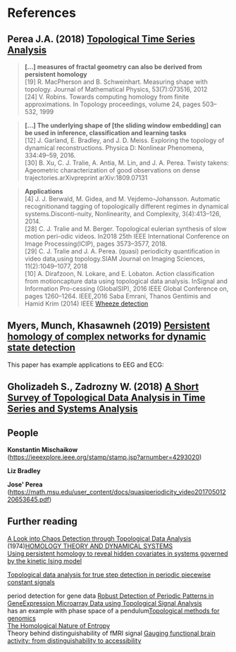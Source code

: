 # References

## Perea J.A. (2018) [Topological Time Series Analysis](https://arxiv.org/pdf/1812.05143.pdf)  
  > **[...] measures of fractal geometry can also be derived from persistent homology**  
  > [19] R. MacPherson and B. Schweinhart.  Measuring shape with topology. Journal of Mathematical Physics, 53(7):073516, 2012  
  > [24] V. Robins. Towards computing homology from finite approximations. In Topology proceedings, volume 24, pages 503–532, 1999  

  > **[...] The underlying shape of [the sliding window embedding] can be used in inference, classification and learning tasks**  
  > [12] J. Garland, E. Bradley, and J. D. Meiss. Exploring the topology of dynamical reconstructions. Physica D: Nonlinear Phenomena, 334:49–59, 2016.  
  > [30] B.  Xu,  C.  J.  Tralie,  A.  Antia,  M.  Lin,  and  J.  A.  Perea.   Twisty  takens:  Ageometric characterization of good observations on dense trajectories.arXivpreprint arXiv:1809.07131  

  > **Applications**  
  > [4] J. J. Berwald, M. Gidea, and M. Vejdemo-Johansson.  Automatic recognitionand tagging of topologically different regimes in dynamical systems.Disconti-nuity, Nonlinearity, and Complexity, 3(4):413–126, 2014.  
  > [28]  C. J. Tralie and M. Berger. Topological eulerian synthesis of slow motion peri-odic videos. In2018 25th IEEE International Conference on Image Processing(ICIP), pages 3573–3577, 2018.  
  > [29]  C. J. Tralie and J. A. Perea.  (quasi) periodicity quantification in video data,using topology.SIAM Journal on Imaging Sciences, 11(2):1049–1077, 2018  
  > [10]  A. Dirafzoon, N. Lokare, and E. Lobaton.  Action classification from motioncapture data using topological data analysis.  InSignal and Information Pro-cessing (GlobalSIP), 2016 IEEE Global Conference on, pages 1260–1264. IEEE,2016 
  > Saba Emrani, Thanos Gentimis and Hamid Krim (2014) IEEE [Wheeze detection](https://arxiv.org/pdf/1305.3879.pdf)

## Myers, Munch, Khasawneh (2019) [Persistent homology of complex networks for dynamic state detection](https://arxiv.org/pdf/1904.07403.pdf) 
This paper has example applications to EEG and ECG:  


## Gholizadeh S., Zadrozny W. (2018) [A Short Survey of Topological Data Analysis in Time Series and Systems Analysis](https://arxiv.org/pdf/1809.10745.pdf)

## People
**Konstantin Mischaikow**  
(https://ieeexplore.ieee.org/stamp/stamp.jsp?arnumber=4293020)

**Liz Bradley**  

**Jose' Perea**  
(https://math.msu.edu/user_content/docs/quasiperiodicity_video20170501220653645.pdf)
 

## Further reading

[A Look into Chaos Detection through Topological Data Analysis](https://arxiv.org/pdf/1902.05918.pdf) 
(1974)[HOMOLOGY THEORY AND DYNAMICAL SYSTEMS](https://www.math.stonybrook.edu/~dennis/publications/PDF/DS-pub-0018.pdf)  
[Using persistent homology to reveal hidden covariates in systems governed by the kinetic Ising model](https://journals.aps.org/pre/abstract/10.1103/PhysRevE.97.032313)  

[Topological data analysis for true step detection in periodic piecewise constant signals](https://royalsocietypublishing.org/doi/full/10.1098/rspa.2018.0027)  

period detection for gene data [Robust Detection of Periodic Patterns in GeneExpression Microarray Data using Topological Signal  Analysis](https://arxiv.org/pdf/1410.0608.pdf)   
has an example with phase space of a pendulum[Topological methods for genomics](https://s3.amazonaws.com/cdn.ayasdi.com/wp-content/uploads/2017/03/29160211/1-s2.0-S2452310016300270-main.pdf)  
[The Homological Nature of Entropy](https://pdfs.semanticscholar.org/c9a3/547914d9711aeafdc020774f0808d3969213.pdf)  
Theory behind distinguishability of fMRI signal [Gauging functional brain activity: from distinguishability to accessibility](https://arxiv.org/pdf/1902.08511.pdf)
